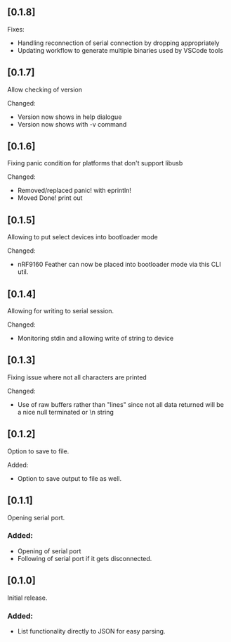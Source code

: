 ## [0.1.8]

Fixes:
* Handling reconnection of serial connection by dropping appropriately
* Updating workflow to generate multiple binaries used by VSCode tools

## [0.1.7]

Allow checking of version

Changed:
* Version now shows in help dialogue
* Version now shows with -v command

## [0.1.6]

Fixing panic condition for platforms that don't support libusb

Changed:
* Removed/replaced panic! with eprintln!
* Moved Done! print out

## [0.1.5]

Allowing to put select devices into bootloader mode

Changed:
* nRF9160 Feather can now be placed into bootloader mode via this CLI util.


## [0.1.4]

Allowing for writing to serial session.

Changed:
* Monitoring stdin and allowing write of string to device


## [0.1.3]

Fixing issue where not all characters are printed

Changed:
* Use of raw buffers rather than "lines" since not all data returned will be a nice null terminated or \n string

## [0.1.2]

Option to save to file.

Added:
* Option to save output to file as well.

## [0.1.1]

Opening serial port.

### Added:
* Opening of serial port
* Following of serial port if it gets disconnected.


## [0.1.0]

Initial release.

### Added:

* List functionality directly to JSON for easy parsing.